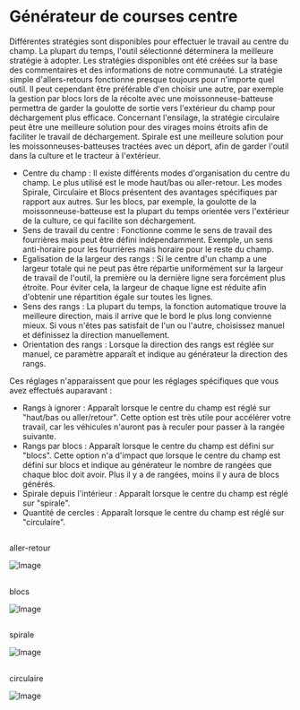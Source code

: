 # Générateur de courses centre


Différentes stratégies sont disponibles pour effectuer le travail au centre du champ. La plupart du temps, l'outil sélectionné déterminera la meilleure stratégie à adopter. Les stratégies disponibles ont été créées sur la base des commentaires et des informations de notre communauté. 
La stratégie simple d'allers-retours fonctionne presque toujours pour n'importe quel outil. Il peut cependant être préférable d'en choisir une autre, par exemple la gestion par blocs lors de la récolte avec une moissonneuse-batteuse permettra de garder la goulotte de sortie vers l'extérieur du champ pour déchargement plus efficace. Concernant l'ensilage, la stratégie circulaire peut être une meilleure solution pour des virages moins étroits afin de faciliter le travail de déchargement. Spirale est une meilleure solution pour les moissonneuses-batteuses tractées avec un déport, afin de garder l'outil dans la culture et le tracteur à l'extérieur.



- Centre du champ : Il existe différents modes d'organisation du centre du champ. Le plus utilisé est le mode haut/bas ou aller-retour. Les modes Spirale, Circulaire et Blocs présentent des avantages spécifiques par rapport aux autres. Sur les blocs, par exemple, la goulotte de la moissonneuse-batteuse est la plupart du temps orientée vers l'extérieur de la culture, ce qui facilite son déchargement.
- Sens de travail du centre : Fonctionne comme le sens de travail des fourrières mais peut être défini indépendamment. Exemple, un sens anti-horaire pour les fourrières mais horaire pour le reste du champ.
- Egalisation de la largeur des rangs : Si le centre d'un champ a une largeur totale qui ne peut pas être répartie uniformément sur la largeur de travail de l'outil, la première ou la dernière ligne sera forcément plus étroite. Pour éviter cela, la largeur de chaque ligne est réduite afin d'obtenir une répartition égale sur toutes les lignes.
- Sens des rangs : La plupart du temps, la fonction automatique trouve la meilleure direction, mais il arrive que le bord le plus long convienne mieux. Si vous n'êtes pas satisfait de l'un ou l'autre, choisissez manuel et définissez la direction manuellement.
- Orientation des rangs : Lorsque la direction des rangs est réglée sur manuel, ce paramètre apparaît et indique au générateur la direction des rangs.

Ces réglages n'apparaissent que pour les réglages spécifiques que vous avez effectués auparavant :
- Rangs à ignorer : Apparaît lorsque le centre du champ est réglé sur "haut/bas ou aller/retour". Cette option est très utile pour accélérer votre travail, car les véhicules n'auront pas à reculer pour passer à la rangée suivante.
- Rangs par blocs : Apparaît lorsque le centre du champ est défini sur "blocs". Cette option n'a d'impact que lorsque le centre du champ est défini sur blocs et indique au générateur le nombre de rangées que chaque bloc doit avoir. Plus il y a de rangées, moins il y aura de blocs générés.
- Spirale depuis l'intérieur : Apparaît lorsque le centre du champ est réglé sur "spirale".
- Quantité de cercles : Apparaît lorsque le centre du champ est réglé sur "circulaire".


## 
aller-retour


![Image](images/updown_0_0_1024_591.png)

## 
blocs


![Image](images/lands_0_0_1024_599.png)

## 
spirale


![Image](images/spiral_0_0_1024_590.png)

## 
circulaire


![Image](images/racetrack_0_0_1024_589.png)

